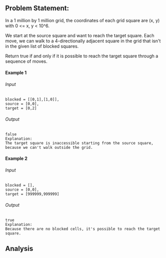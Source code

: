 ## Problem Statement:
In a 1 million by 1 million grid, the coordinates of each grid square are (x, y) with 0 <= x, y < 10^6.

We start at the source square and want to reach the target square.  Each move, we can walk to a 4-directionally adjacent square in the grid that isn't in the given list of blocked squares.

Return true if and only if it is possible to reach the target square through a sequence of moves.
#### Example 1
###### Input
```aidl
blocked = [[0,1],[1,0]], 
source = [0,0], 
target = [0,2]
```
###### Output
```aidl
false
Explanation: 
The target square is inaccessible starting from the source square, because we can't walk outside the grid.
```
#### Example 2
###### Input
```aidl
blocked = [], 
source = [0,0], 
target = [999999,999999]
```
###### Output
```aidl
true
Explanation: 
Because there are no blocked cells, it's possible to reach the target square.
```

## Analysis
